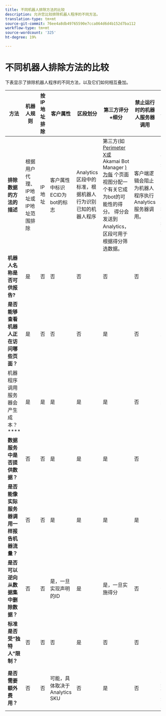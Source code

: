 ```yaml
---
title: 不同机器人排除方法的比较
description: 允许您比较排除机器人程序的不同方法。
translation-type: tm+mt
source-git-commit: 76ee4a8db49765590e7cca864d6d4b152d7ba112
workflow-type: tm+mt
source-wordcount: '325'
ht-degree: 19%

---
```



# 不同机器人排除方法的比较

下表显示了排除机器人程序的不同方法，以及它们如何相互叠加。

| 方法 | 机器人规则 | 按 IP 地址排除 | 客户属性 | 区段划分 | 第三方评分+细分 | 禁止运行时&#x200B;的&#x200B;机器人服务器调用 | 自定义DB VISTA规则 |
| --- | --- | --- | --- | --- | --- | --- | --- |
| **排除数据的方法的描述** | 根&#x200B;据用户代理、 IP地址或IP地址范围排除 | IP 地址 | 客&#x200B;户属性中标识ECID为bot的标志 | Analytics区段&#x200B;中的标准，根据机器人行为识别已知的机器人程序 | 第&#x200B;三方(如 [Perimeter X或](https://www.perimeterx.com) Akamai Bot Manager [)为每](https://www.akamai.com/us/en/products/security/bot-manager.jsp) 个页面视图分配一个有关它成为bot的可能性的得分。 得分会发送到Analytics，区段可用于根据得分筛选数据。 | 客&#x200B;户端逻辑会阻止为机器人程序执行Analytics服务器调用。 | VISTA&#x200B;规则将流量从满足特定标准的机器人程序移动到单独的报告套件。 |
| **&#x200B;机器人名称是否可供报告?** | 是 | 否 | 否 | 否 | 否 | 否 | 是 |
| **&#x200B;是否能够查看机器人正在访问哪些页面？** | 是 | 否 | 否 | 否 | 是 | 否 | 是 |
| &#x200B;机器程序调用服务器会产生成本？**** | 是 | 是 | 是 | 是 | 是 | 否 | 是 |
| **数据服务中是否提供数据？** | 否 | 否 | 是 | 是 | 是 | 否 | 是 |
| **是否能&#x200B;像实际服务器调用一样报告机器流量？** | 否 | 否 | 是 | 是 | 是 | 是 | 否 |
| **是否可以逆向从数据集中删除数据？** | 否 | 否 | &#x200B;是，一旦实现声明的ID | 是 | 是，一旦实施得分 | 否 | 否 |
| **标准是否受“独特人”限制？** | 否 | 否 | 否 | 是 | 否 | 否 | 否 |
| **是否需&#x200B;要额外费用？** | 否 | 否 | 可能&#x200B;，具体取决于Analytics SKU | 否 | 是 | 否 | &#x200B;是——实施和维护VISTA规则的成本 |

